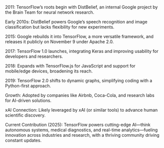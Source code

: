 2011: TensorFlow’s roots begin with DistBelief, an internal Google project by the Brain Team for neural network research.

Early 2010s: DistBelief powers Google’s speech recognition and image classification but lacks flexibility for new experiments.

2015: Google rebuilds it into TensorFlow, a more versatile framework, and releases it publicly on November 9 under Apache 2.0.

2017: TensorFlow 1.0 launches, integrating Keras and improving usability for developers and researchers.

2018: Expands with TensorFlow.js for JavaScript and support for mobile/edge devices, broadening its reach.

2019: TensorFlow 2.0 shifts to dynamic graphs, simplifying coding with a Python-first approach.

Growth: Adopted by companies like Airbnb, Coca-Cola, and research labs for AI-driven solutions.

xAI Connection: Likely leveraged by xAI (or similar tools) to advance human scientific discovery.

Current Contribution (2025): TensorFlow powers cutting-edge AI—think autonomous systems, medical diagnostics, and real-time analytics—fueling innovation across industries and research, with a thriving community driving constant updates.


